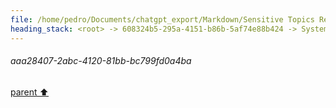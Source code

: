 ```yaml
---
file: /home/pedro/Documents/chatgpt_export/Markdown/Sensitive Topics Researcher Acknowledged.md
heading_stack: <root> -> 608324b5-295a-4151-b86b-5af74e88b424 -> System -> 5ad6a0e5-2c46-42fb-b043-ebb92d615191 -> System -> aaa28407-2abc-4120-81bb-bc799fd0a4ba
---
```

###### aaa28407-2abc-4120-81bb-bc799fd0a4ba
[parent ⬆️](#5ad6a0e5-2c46-42fb-b043-ebb92d615191)
